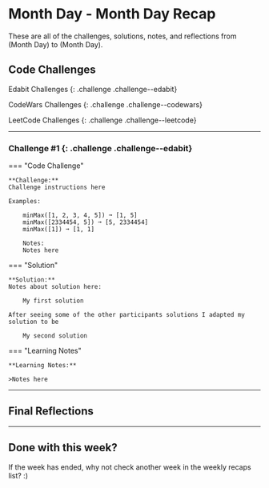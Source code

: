 # Month Day - Month Day Recap

These are all of the challenges, solutions, notes, and reflections from (Month Day) to (Month Day).

## Code Challenges

  Edabit Challenges 
  {: .challenge .challenge--edabit}

  CodeWars Challenges
  {: .challenge .challenge--codewars}

  LeetCode Challenges
  {: .challenge .challenge--leetcode}

---
### Challenge #1 {: .challenge .challenge--edabit}

=== "Code Challenge"

    **Challenge:**  
    Challenge instructions here

    Examples:

        minMax([1, 2, 3, 4, 5]) ➞ [1, 5]   
        minMax([2334454, 5]) ➞ [5, 2334454]
        minMax([1]) ➞ [1, 1]

        Notes:
        Notes here

=== "Solution"
    
    **Solution:**  
    Notes about solution here: 

        My first solution

    After seeing some of the other participants solutions I adapted my solution to be

        My second solution

=== "Learning Notes"

    **Learning Notes:**  

    >Notes here

---

## Final Reflections


---- --- -- -- --

## Done with this week? 

If the week has ended, why not check another week in the weekly recaps list? :)